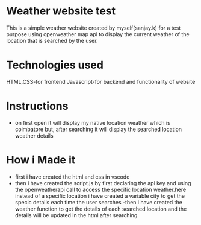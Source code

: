 # Weather website test
This  is a simple weather website created by myself(sanjay.k) for a test purpose using openweather map api to display the current weather of the location that is searched by the user.

# Technologies used
HTML,CSS-for frontend
Javascript-for backend and functionality of website

# Instructions
- on first open it will display my native location weather which is coimbatore but, after         searching it will display the searched location weather details

# How i Made it
- first i have created the html and css in vscode
- then i have created the script.js by first declaring the api key and using the openweatherapi call to access the specific location weather.here instead of a specific location i have created a variable city to get the specic details each time the user searches
-then i have created the weather function to get the details of each searched location and the details will be updated in the html after searching.
 
